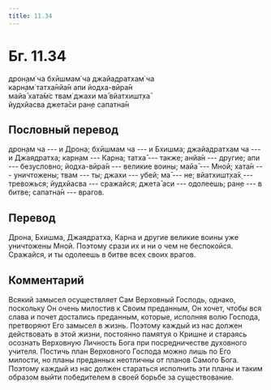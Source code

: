 ```yaml
---
title: 11.34
---
```


# Бг. 11.34
дрон̣ам̇ ча бхӣшмам̇ ча джайадратхам̇ ча<br/>
карн̣ам̇ татха̄нйа̄н апи йодха-вӣра̄н<br/>
майа̄ хата̄м̇с твам̇ джахи ма̄ вйатхишт̣ха̄<br/>
йудхйасва джета̄си ран̣е сапатна̄н
## Пословный перевод

дрон̣ам ча --- и Дрона; бхӣшмам ча --- и Бхишма; джайадратхам ча --- и
Джаядратха; карн̣ам --- Карна; татха̄ --- также; анйа̄н --- другие; апи ---
безусловно; йодха-вӣра̄н --- великие воины; майа̄ --- Мной; хата̄н ---
уничтожены; твам --- ты; джахи --- убей; ма̄ --- не; вйатхишт̣ха̄х̣ ---
тревожься; йудхйасва --- сражайся; джета̄ аси --- одолеешь; ран̣е --- в
битве; сапатна̄н --- врагов.

## Перевод

Дрона, Бхишма, Джаядратха, Карна и другие великие воины уже уничтожены
Мной. Поэтому срази их и ни о чем не беспокойся. Сражайся, и ты одолеешь
в битве всех своих врагов.

## Комментарий

Всякий замысел осуществляет Сам Верховный Господь, однако, поскольку Он
очень милостив к Своим преданным, Он хочет, чтобы вся слава и почет
достались преданным, которые, исполняя волю Господа, претворяют Его
замысел в жизнь. Поэтому каждый из нас должен действовать в этой жизни,
постоянно памятуя о Кришне и стараясь осознать Верховную Личность Бога
при посредничестве духовного учителя. Постичь план Верховного Господа
можно лишь по Его милости, но планы преданных неотличны от планов Самого
Бога. Поэтому каждый из нас должен стараться исполнить эти планы и таким
образом выйти победителем в своей борьбе за существование.
